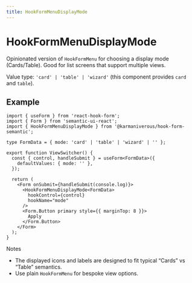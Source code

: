 ```yaml
---
title: HookFormMenuDisplayMode
---
```


# HookFormMenuDisplayMode

Opinionated version of `HookFormMenu` for choosing a display mode (Cards/Table). Good for list screens that support multiple views.

Value type: `'card' | 'table' | 'wizard'` (this component provides `card` and `table`).

## Example

```tsx
import { useForm } from 'react-hook-form';
import { Form } from 'semantic-ui-react';
import { HookFormMenuDisplayMode } from '@karmaniverous/hook-form-semantic';

type FormData = { mode: 'card' | 'table' | 'wizard' | '' };

export function ViewSwitcher() {
  const { control, handleSubmit } = useForm<FormData>({
    defaultValues: { mode: '' },
  });

  return (
    <Form onSubmit={handleSubmit(console.log)}>
      <HookFormMenuDisplayMode<FormData>
        hookControl={control}
        hookName="mode"
      />
      <Form.Button primary style={{ marginTop: 8 }}>
        Apply
      </Form.Button>
    </Form>
  );
}
```

Notes

- The displayed icons and labels are designed to fit typical “Cards” vs “Table” semantics.
- Use plain `HookFormMenu` for bespoke view options.

